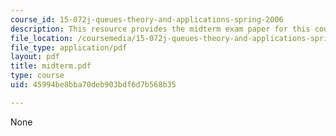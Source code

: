 ```yaml
---
course_id: 15-072j-queues-theory-and-applications-spring-2006
description: This resource provides the midterm exam paper for this course.
file_location: /coursemedia/15-072j-queues-theory-and-applications-spring-2006/45994be8bba70deb903bdf6d7b568b35_midterm.pdf
file_type: application/pdf
layout: pdf
title: midterm.pdf
type: course
uid: 45994be8bba70deb903bdf6d7b568b35

---
```

None
